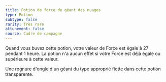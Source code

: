 ```yaml
---
title: Potion de force de géant des nuages
type: Potion
subtype: false
rarity: Très rare
attunement: false
source: Cadre de campagne
---
```

Quand vous buvez cette potion, votre valeur de Force est égale à 27 pendant 1 heure. La potion n'a aucun effet si votre Force est déjà égale ou supérieure à cette valeur.

Une rognure d'ongle d'un géant du type approprié flotte dans cette potion transparente.
